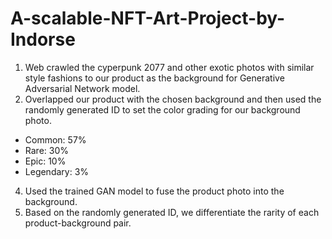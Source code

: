 # A-scalable-NFT-Art-Project-by-Indorse

1. Web crawled the cyperpunk 2077 and other exotic photos with similar style fashions to our product as the background for Generative Adversarial Network model.
2. Overlapped our product with the chosen background and then used the randomly generated ID to set the color grading for our background photo.
  - Common: 57%
  - Rare: 30%
  - Epic: 10%
  - Legendary: 3%
4. Used the trained GAN model to fuse the product photo into the background.
5. Based on the randomly generated ID, we differentiate the rarity of each product-background pair.
